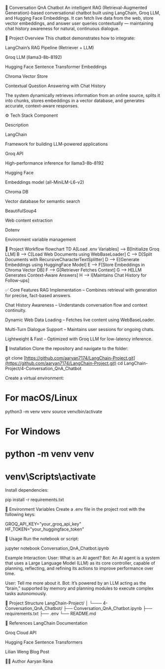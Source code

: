 🧠 Conversation QnA Chatbot
An intelligent RAG (Retrieval-Augmented Generation)-based conversational chatbot built using LangChain, Groq LLM, and Hugging Face Embeddings.
It can fetch live data from the web, store vector embeddings, and answer user queries contextually — maintaining chat history awareness for natural, continuous dialogue.

🚀 Project Overview
This chatbot demonstrates how to integrate:

LangChain’s RAG Pipeline (Retriever + LLM)

Groq LLM (llama3-8b-8192)

Hugging Face Sentence Transformer Embeddings

Chroma Vector Store

Contextual Question Answering with Chat History

The system dynamically retrieves information from an online source, splits it into chunks, stores embeddings in a vector database, and generates accurate, context-aware responses.

⚙️ Tech Stack
Component

Description

LangChain

Framework for building LLM-powered applications

Groq API

High-performance inference for llama3-8b-8192

Hugging Face

Embeddings model (all-MiniLM-L6-v2)

Chroma DB

Vector database for semantic search

BeautifulSoup4

Web content extraction

Dotenv

Environment variable management

🧩 Project Workflow
flowchart TD
    A[Load .env Variables] --> B[Initialize Groq LLM]
    B --> C[Load Web Documents using WebBaseLoader]
    C --> D[Split Documents with RecursiveCharacterTextSplitter]
    D --> E[Generate Embeddings using HuggingFace Model]
    E --> F[Store Embeddings in Chroma Vector DB]
    F --> G[Retriever Fetches Context]
    G --> H[LLM Generates Context-Aware Answers]
    H --> I[Maintains Chat History for Follow-ups]

✅ Core Features
RAG Implementation – Combines retrieval with generation for precise, fact-based answers.

Chat History Awareness – Understands conversation flow and context continuity.

Dynamic Web Data Loading – Fetches live content using WebBaseLoader.

Multi-Turn Dialogue Support – Maintains user sessions for ongoing chats.

Lightweight & Fast – Optimized with Groq LLM for low-latency inference.

🧰 Installation
Clone the repository and navigate to the folder:

git clone [https://github.com/aaryan7174/LangChain-Project.git](https://github.com/aaryan7174/LangChain-Project.git)
cd LangChain-Project/4-Conversation_QnA_Chatbot

Create a virtual environment:

# For macOS/Linux
python3 -m venv venv
source venv/bin/activate

# For Windows
# python -m venv venv
# venv\Scripts\activate

Install dependencies:

pip install -r requirements.txt

🔑 Environment Variables
Create a .env file in the project root with the following keys:

GROQ_API_KEY="your_groq_api_key"
HF_TOKEN="your_huggingface_token"

🧠 Usage
Run the notebook or script:

jupyter notebook Conversation_QnA_Chatbot.ipynb

Example Interaction:
User: What is an AI agent?
Bot: An AI agent is a system that uses a Large Language Model (LLM) as its core controller, capable of planning, reflecting, and refining its actions to improve performance over time.

User: Tell me more about it.
Bot: It’s powered by an LLM acting as the “brain,” supported by memory and planning modules to execute complex tasks autonomously.

📂 Project Structure
LangChain-Project/
│
└─── 4-Conversation_QnA_Chatbot/
     ├── Conversation_QnA_Chatbot.ipynb
     ├── requirements.txt
     ├── .env
     └── README.md

📖 References
LangChain Documentation

Groq Cloud API

Hugging Face Sentence Transformers

Lilian Weng Blog Post

👨‍💻 Author
Aaryan Rana
